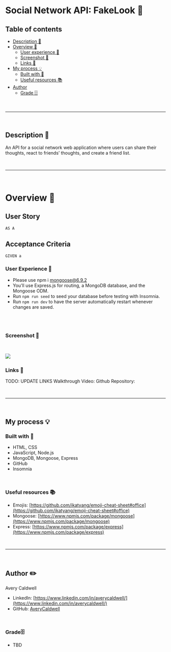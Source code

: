# __Social Network API: FakeLook 👥__

## __Table of contents__

- [Description 📝](#description-📝)
- [Overview 📁](#overview-📁)
  - [User experience 👤](#user-experience-👤)
  - [Screenshot 📸](#screenshot-📸)
  - [Links 🔗](#links-🔗)
- [My process 💡](#my-process-💡)
  - [Built with 🔨](#built-with-🔨)
  - [Useful resources 📚](#useful-resources-📚)
- [Author](#author-✏️)
    - [Grade 🗄️](#grade-)

<br>
<hr>
<br>

## __Description 📝__

An API for a social network web application where users can share their thoughts, react to friends’ thoughts, and create a friend list.

<br>
<hr>
<br> 

# __Overview 📁__

## User Story

```md
AS A 
```

## Acceptance Criteria

```md
GIVEN a 
```

### __User Experience 👤__

- Please use npm i mongoose@6.9.2
- You’ll use Express.js for routing, a MongoDB database, and the Mongoose ODM.
- Run `npm run seed` to seed your database before testing with Insomnia.
- Run `npm run dev` to have the server automatically restart whenever changes are saved.

<br>

<br>

### __Screenshot 📸__

​<br>

![](./public/images/Screenshot.png)
​
​<br>

### __Links 🔗__
TODO: UPDATE LINKS
Walkthrough Video: 
Github Repository: 

<br>
<hr>
<br>

##  __My process 💡__

###  Built with 🔨
- HTML, CSS
- JavaScript, Node.js
- MongoDB, Mongoose, Express
- GitHub
- Insomnia

<br>

###  __Useful resources 📚__

- Emojis: [https://github.com/ikatyang/emoji-cheat-sheet#office](https://github.com/ikatyang/emoji-cheat-sheet#office)
- Mongoose: [https://www.npmjs.com/package/mongoose](https://www.npmjs.com/package/mongoose)
- Express: [https://www.npmjs.com/package/express](https://www.npmjs.com/package/express)

<br>
<hr>
<br>


## __Author ✏️__
  Avery Caldwell
  - LinkedIn: [https://www.linkedin.com/in/averycaldwell/](https://www.linkedin.com/in/averycaldwell/)
  - GitHub: [AveryCaldwell](https://github.com/AveryCaldwell)


<br>


### __Grade🗄️__ 

- TBD